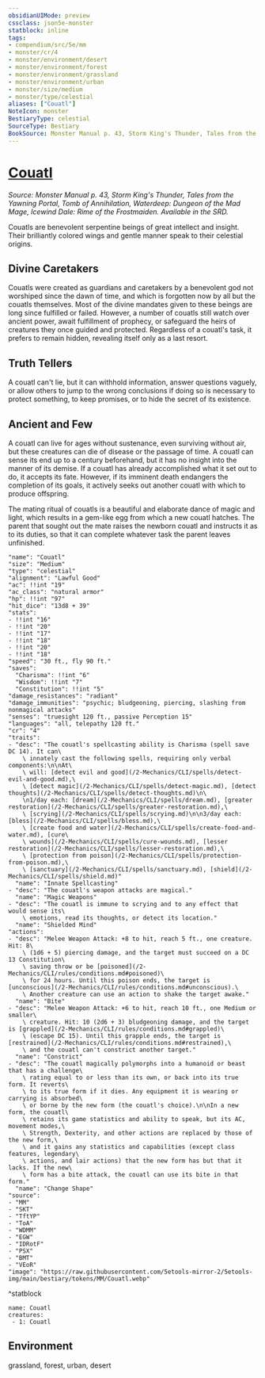 ```yaml
---
obsidianUIMode: preview
cssclass: json5e-monster
statblock: inline
tags:
- compendium/src/5e/mm
- monster/cr/4
- monster/environment/desert
- monster/environment/forest
- monster/environment/grassland
- monster/environment/urban
- monster/size/medium
- monster/type/celestial
aliases: ["Couatl"]
NoteIcon: monster
BestiaryType: celestial
SourceType: Bestiary
BookSource: Monster Manual p. 43, Storm King's Thunder, Tales from the Yawning Portal, Tomb of Annihilation, Waterdeep: Dungeon of the Mad Mage, Icewind Dale: Rime of the Frostmaiden. Available in the SRD.
---
```

# [Couatl](2-Mechanics\CLI\bestiary\celestial/couatl.md)
*Source: Monster Manual p. 43, Storm King's Thunder, Tales from the Yawning Portal, Tomb of Annihilation, Waterdeep: Dungeon of the Mad Mage, Icewind Dale: Rime of the Frostmaiden. Available in the SRD.*  

Couatls are benevolent serpentine beings of great intellect and insight. Their brilliantly colored wings and gentle manner speak to their celestial origins.

## Divine Caretakers

Couatls were created as guardians and caretakers by a benevolent god not worshiped since the dawn of time, and which is forgotten now by all but the couatls themselves. Most of the divine mandates given to these beings are long since fulfilled or failed. However, a number of couatls still watch over ancient power, await fulfillment of prophecy, or safeguard the heirs of creatures they once guided and protected. Regardless of a couatl's task, it prefers to remain hidden, revealing itself only as a last resort.

## Truth Tellers

A couatl can't lie, but it can withhold information, answer questions vaguely, or allow others to jump to the wrong conclusions if doing so is necessary to protect something, to keep promises, or to hide the secret of its existence.

## Ancient and Few

A couatl can live for ages without sustenance, even surviving without air, but these creatures can die of disease or the passage of time. A couatl can sense its end up to a century beforehand, but it has no insight into the manner of its demise. If a couatl has already accomplished what it set out to do, it accepts its fate. However, if its imminent death endangers the completion of its goals, it actively seeks out another couatl with which to produce offspring.

The mating ritual of couatls is a beautiful and elaborate dance of magic and light, which results in a gem-like egg from which a new couatl hatches. The parent that sought out the mate raises the newborn couatl and instructs it as to its duties, so that it can complete whatever task the parent leaves unfinished.

```statblock
"name": "Couatl"
"size": "Medium"
"type": "celestial"
"alignment": "Lawful Good"
"ac": !!int "19"
"ac_class": "natural armor"
"hp": !!int "97"
"hit_dice": "13d8 + 39"
"stats":
- !!int "16"
- !!int "20"
- !!int "17"
- !!int "18"
- !!int "20"
- !!int "18"
"speed": "30 ft., fly 90 ft."
"saves":
  "Charisma": !!int "6"
  "Wisdom": !!int "7"
  "Constitution": !!int "5"
"damage_resistances": "radiant"
"damage_immunities": "psychic; bludgeoning, piercing, slashing from nonmagical attacks"
"senses": "truesight 120 ft., passive Perception 15"
"languages": "all, telepathy 120 ft."
"cr": "4"
"traits":
- "desc": "The couatl's spellcasting ability is Charisma (spell save DC 14). It can\
    \ innately cast the following spells, requiring only verbal components:\n\nAt\
    \ will: [detect evil and good](/2-Mechanics/CLI/spells/detect-evil-and-good.md),\
    \ [detect magic](/2-Mechanics/CLI/spells/detect-magic.md), [detect thoughts](/2-Mechanics/CLI/spells/detect-thoughts.md)\n\
    \n1/day each: [dream](/2-Mechanics/CLI/spells/dream.md), [greater restoration](/2-Mechanics/CLI/spells/greater-restoration.md),\
    \ [scrying](/2-Mechanics/CLI/spells/scrying.md)\n\n3/day each: [bless](/2-Mechanics/CLI/spells/bless.md),\
    \ [create food and water](/2-Mechanics/CLI/spells/create-food-and-water.md), [cure\
    \ wounds](/2-Mechanics/CLI/spells/cure-wounds.md), [lesser restoration](/2-Mechanics/CLI/spells/lesser-restoration.md),\
    \ [protection from poison](/2-Mechanics/CLI/spells/protection-from-poison.md),\
    \ [sanctuary](/2-Mechanics/CLI/spells/sanctuary.md), [shield](/2-Mechanics/CLI/spells/shield.md)"
  "name": "Innate Spellcasting"
- "desc": "The couatl's weapon attacks are magical."
  "name": "Magic Weapons"
- "desc": "The couatl is immune to scrying and to any effect that would sense its\
    \ emotions, read its thoughts, or detect its location."
  "name": "Shielded Mind"
"actions":
- "desc": "Melee Weapon Attack: +8 to hit, reach 5 ft., one creature. Hit: 8\
    \ (1d6 + 5) piercing damage, and the target must succeed on a DC 13 Constitution\
    \ saving throw or be [poisoned](/2-Mechanics/CLI/rules/conditions.md#poisoned)\
    \ for 24 hours. Until this poison ends, the target is [unconscious](/2-Mechanics/CLI/rules/conditions.md#unconscious).\
    \ Another creature can use an action to shake the target awake."
  "name": "Bite"
- "desc": "Melee Weapon Attack: +6 to hit, reach 10 ft., one Medium or smaller\
    \ creature. Hit: 10 (2d6 + 3) bludgeoning damage, and the target is [grappled](/2-Mechanics/CLI/rules/conditions.md#grappled)\
    \ (escape DC 15). Until this grapple ends, the target is [restrained](/2-Mechanics/CLI/rules/conditions.md#restrained),\
    \ and the couatl can't constrict another target."
  "name": "Constrict"
- "desc": "The couatl magically polymorphs into a humanoid or beast that has a challenge\
    \ rating equal to or less than its own, or back into its true form. It reverts\
    \ to its true form if it dies. Any equipment it is wearing or carrying is absorbed\
    \ or borne by the new form (the couatl's choice).\n\nIn a new form, the couatl\
    \ retains its game statistics and ability to speak, but its AC, movement modes,\
    \ Strength, Dexterity, and other actions are replaced by those of the new form,\
    \ and it gains any statistics and capabilities (except class features, legendary\
    \ actions, and lair actions) that the new form has but that it lacks. If the new\
    \ form has a bite attack, the couatl can use its bite in that form."
  "name": "Change Shape"
"source":
- "MM"
- "SKT"
- "TftYP"
- "ToA"
- "WDMM"
- "EGW"
- "IDRotF"
- "PSX"
- "BMT"
- "VEoR"
"image": "https://raw.githubusercontent.com/5etools-mirror-2/5etools-img/main/bestiary/tokens/MM/Couatl.webp"
```
^statblock

```encounter-table
name: Couatl
creatures:
 - 1: Couatl
```

## Environment

grassland, forest, urban, desert